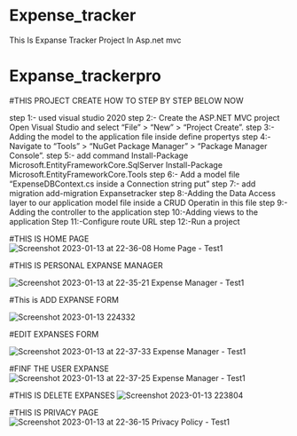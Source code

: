 # Expense_tracker
This Is Expanse Tracker Project In Asp.net mvc

# Expanse_trackerpro
#THIS PROJECT CREATE HOW TO STEP BY STEP BELOW NOW

step 1:- used visual studio 2020
step 2:- Create the ASP.NET MVC project Open Visual Studio and select “File” > “New” > “Project Create”.
step 3:- Adding the model to the application  file inside define propertys 
step 4:-Navigate to “Tools” > “NuGet Package Manager” > “Package Manager Console”.
step 5:- add command
          Install-Package Microsoft.EntityFrameworkCore.SqlServer
          Install-Package Microsoft.EntityFrameworkCore.Tools
step 6:- Add a model file “ExpenseDBContext.cs inside a Connection string put”
step 7:- add migration add-migration Expansetracker
step 8:-Adding the Data Access layer to our application model file inside a CRUD Operatin in this file
step 9:- Adding the controller to the application 
step 10:-Adding views to the application 
Step 11:-Configure route URL
step 12:-Run a project


#THIS IS HOME PAGE
![Screenshot 2023-01-13 at 22-36-08 Home Page - Test1](https://user-images.githubusercontent.com/102232904/212381754-49701779-d2ba-41e5-aa4b-2ef02568e0ba.png)


#THIS IS PERSONAL EXPANSE MANAGER

![Screenshot 2023-01-13 at 22-35-21 Expense Manager - Test1](https://user-images.githubusercontent.com/102232904/212378285-8c35c96f-9fca-4017-930d-8f105435fc0d.png)

#This is ADD EXPANSE FORM

![Screenshot 2023-01-13 224332](https://user-images.githubusercontent.com/102232904/212379418-53950cee-36ff-4eda-ab65-cfee40646a3c.png)


#EDIT EXPANSES FORM

![Screenshot 2023-01-13 at 22-37-33 Expense Manager - Test1](https://user-images.githubusercontent.com/102232904/212381401-444b84e8-13b2-4dce-8388-ca3e3f18170d.png)


#FINF THE USER EXPANSE
![Screenshot 2023-01-13 at 22-37-25 Expense Manager - Test1](https://user-images.githubusercontent.com/102232904/212380875-54bafb7a-c4ac-4d51-9480-cf445a0b7ebc.png)

#THIS IS DELETE EXPANSES
![Screenshot 2023-01-13 223804](https://user-images.githubusercontent.com/102232904/212381188-b9661238-60fc-49e7-8755-ebea3a675443.png)
 
 
#THIS IS PRIVACY PAGE 
 ![Screenshot 2023-01-13 at 22-36-15 Privacy Policy - Test1](https://user-images.githubusercontent.com/102232904/212381540-6e25f292-ae72-4ef9-a6c8-965401d0020b.png)
